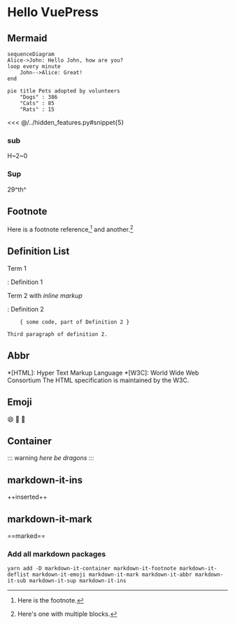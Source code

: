 # Hello VuePress

## Mermaid

``` mermaid
sequenceDiagram
Alice->John: Hello John, how are you?
loop every minute
    John-->Alice: Great!
end
```

```mermaid
pie title Pets adopted by volunteers
	"Dogs" : 386
	"Cats" : 85
	"Rats" : 15
```

<<< @/../hidden_features.py#snippet{5}

### sub
H~2~0

### Sup
29^th^

## Footnote

Here is a footnote reference,[^1] and another.[^longnote]

[^1]: Here is the footnote.

[^longnote]: Here's one with multiple blocks.

## Definition List

Term 1

:   Definition 1

Term 2 with *inline markup*

:   Definition 2

        { some code, part of Definition 2 }

    Third paragraph of definition 2.

## Abbr

*[HTML]: Hyper Text Markup Language
*[W3C]:  World Wide Web Consortium
The HTML specification
is maintained by the W3C.

## Emoji

:smile: :tada: :100:


## Container

::: warning
*here be dragons*
:::

## markdown-it-ins

++inserted++

## markdown-it-mark

==marked==


### Add all markdown packages

```
yarn add -D markdown-it-container markdown-it-footnote markdown-it-deflist markdown-it-emoji markdown-it-mark markdown-it-abbr markdown-it-sub markdown-it-sup markdown-it-ins
```
